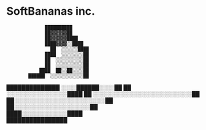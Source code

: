 # SoftBananas inc.


                  ██████████      
                  ██▓▓▓▓▓▓██      
                  ██▓▓▓▓▓▓████    
                  ████▓▓▓▓░░████  
                    ██  ░░░░░░████
                  ████  ░░░░░░░░██
                  ██  ░░░░░░░░░░██
                  ██  ░░░░░░░░░░██
                ████  ██░░██░░░░██
            ██████  ░░░░░░░░░░░░██
██████████████    ░░░░██████░░░░██
██            ░░░░░░░░░░░░░░░░████
██  ░░░░░░░░░░░░░░░░░░░░░░░░░░██  
  ██░░░░░░░░░░░░░░░░░░░░░░░░██    
    ██░░░░░░░░░░░░░░░░░░░░██      
      ████░░░░░░░░░░░░████        
        ████████████████          
